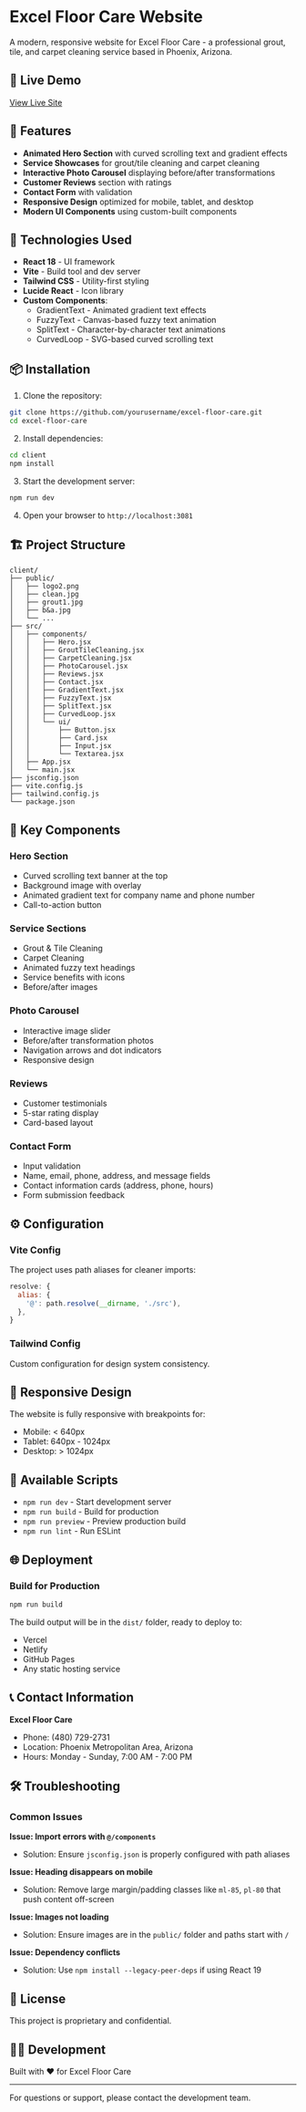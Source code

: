 # Excel Floor Care Website

A modern, responsive website for Excel Floor Care - a professional grout, tile, and carpet cleaning service based in Phoenix, Arizona.

## 🚀 Live Demo

[View Live Site](https://excel-floor-care.vercel.app)

## 🌟 Features

- **Animated Hero Section** with curved scrolling text and gradient effects
- **Service Showcases** for grout/tile cleaning and carpet cleaning
- **Interactive Photo Carousel** displaying before/after transformations
- **Customer Reviews** section with ratings
- **Contact Form** with validation
- **Responsive Design** optimized for mobile, tablet, and desktop
- **Modern UI Components** using custom-built components

## 🚀 Technologies Used

- **React 18** - UI framework
- **Vite** - Build tool and dev server
- **Tailwind CSS** - Utility-first styling
- **Lucide React** - Icon library
- **Custom Components**:
  - GradientText - Animated gradient text effects
  - FuzzyText - Canvas-based fuzzy text animation
  - SplitText - Character-by-character text animations
  - CurvedLoop - SVG-based curved scrolling text

## 📦 Installation

1. Clone the repository:
```bash
git clone https://github.com/yourusername/excel-floor-care.git
cd excel-floor-care
```

2. Install dependencies:
```bash
cd client
npm install
```

3. Start the development server:
```bash
npm run dev
```

4. Open your browser to `http://localhost:3081`

## 🏗️ Project Structure

```
client/
├── public/
│   ├── logo2.png
│   ├── clean.jpg
│   ├── grout1.jpg
│   ├── b&a.jpg
│   └── ...
├── src/
│   ├── components/
│   │   ├── Hero.jsx
│   │   ├── GroutTileCleaning.jsx
│   │   ├── CarpetCleaning.jsx
│   │   ├── PhotoCarousel.jsx
│   │   ├── Reviews.jsx
│   │   ├── Contact.jsx
│   │   ├── GradientText.jsx
│   │   ├── FuzzyText.jsx
│   │   ├── SplitText.jsx
│   │   ├── CurvedLoop.jsx
│   │   └── ui/
│   │       ├── Button.jsx
│   │       ├── Card.jsx
│   │       ├── Input.jsx
│   │       └── Textarea.jsx
│   ├── App.jsx
│   └── main.jsx
├── jsconfig.json
├── vite.config.js
├── tailwind.config.js
└── package.json
```

## 🎨 Key Components

### Hero Section
- Curved scrolling text banner at the top
- Background image with overlay
- Animated gradient text for company name and phone number
- Call-to-action button

### Service Sections
- Grout & Tile Cleaning
- Carpet Cleaning
- Animated fuzzy text headings
- Service benefits with icons
- Before/after images

### Photo Carousel
- Interactive image slider
- Before/after transformation photos
- Navigation arrows and dot indicators
- Responsive design

### Reviews
- Customer testimonials
- 5-star rating display
- Card-based layout

### Contact Form
- Input validation
- Name, email, phone, address, and message fields
- Contact information cards (address, phone, hours)
- Form submission feedback

## ⚙️ Configuration

### Vite Config
The project uses path aliases for cleaner imports:
```javascript
resolve: {
  alias: {
    '@': path.resolve(__dirname, './src'),
  },
}
```

### Tailwind Config
Custom configuration for design system consistency.

## 📱 Responsive Design

The website is fully responsive with breakpoints for:
- Mobile: < 640px
- Tablet: 640px - 1024px
- Desktop: > 1024px

## 🎯 Available Scripts

- `npm run dev` - Start development server
- `npm run build` - Build for production
- `npm run preview` - Preview production build
- `npm run lint` - Run ESLint

## 🌐 Deployment

### Build for Production
```bash
npm run build
```

The build output will be in the `dist/` folder, ready to deploy to:
- Vercel
- Netlify
- GitHub Pages
- Any static hosting service

## 📞 Contact Information

**Excel Floor Care**
- Phone: (480) 729-2731
- Location: Phoenix Metropolitan Area, Arizona
- Hours: Monday - Sunday, 7:00 AM - 7:00 PM

## 🛠️ Troubleshooting

### Common Issues

**Issue: Import errors with `@/components`**
- Solution: Ensure `jsconfig.json` is properly configured with path aliases

**Issue: Heading disappears on mobile**
- Solution: Remove large margin/padding classes like `ml-85`, `pl-80` that push content off-screen

**Issue: Images not loading**
- Solution: Ensure images are in the `public/` folder and paths start with `/`

**Issue: Dependency conflicts**
- Solution: Use `npm install --legacy-peer-deps` if using React 19

## 📄 License

This project is proprietary and confidential.

## 👨‍💻 Development

Built with ❤️ for Excel Floor Care

---

For questions or support, please contact the development team.
